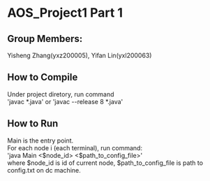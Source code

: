 # AOS_Project1 Part 1

## Group Members:  
Yisheng Zhang(yxz200005), Yifan Lin(yxl200063)

## How to Compile

<p> Under project diretory, run command <br>
'javac *.java' or 'javac --release 8 *.java' </p>

## How to Run

<p> Main is the entry point. <br>
For each node i (each terminal), run command: <br>
 'java Main <$node_id> <$path_to_config_file>' <br>
 where $node_id is id of current node, $path_to_config_file is path to config.txt on dc machine. </p>